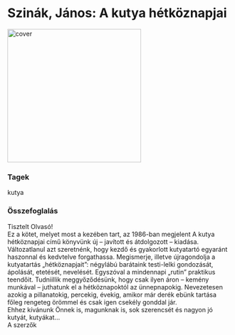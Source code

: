 # <a name="id_6">Szinák, János: A kutya hétköznapjai </a>
<img src="???/raw/main/Szinak%2C%20Janos/A%20kutya%20hetkoznapjai%20%286%29/cover.jpg" alt="cover" width="300"/>

### Tagek
kutya

### Összefoglalás
<div>
<p>Tisztelt Olvasó!<br>Ez a kötet, melyet most a kezében tart, az 1986-ban megjelent A kutya hétköznapjai című könyvünk új – javított és átdolgozott – kiadása. Változatlanul azt szeretnénk, hogy kezdő és gyakorlott kutyatartó egyaránt haszonnal és kedvtelve forgathassa. Megismerje, illetve újragondolja a kutyatartás „hétköznapjait”: négylábú barátaink testi-lelki gondozását, ápolását, etetését, nevelését. Egyszóval a mindennapi „rutin” praktikus teendőit. Tudniillik meggyőződésünk, hogy csak ilyen áron – kemény munkával – juthatunk el a hétköznapoktól az ünnepnapokig. Nevezetesen azokig a pillanatokig, percekig, évekig, amikor már derék ebünk tartása főleg rengeteg örömmel és csak igen csekély gonddal jár.<br>Ehhez kívánunk Önnek is, magunknak is, sok szerencsét és nagyon jó kutyát, kutyákat…<br>A szerzők</p></div>


